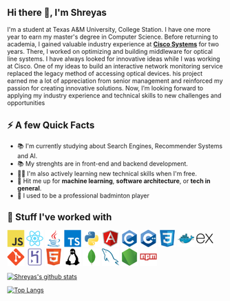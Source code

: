 ## Hi there 👋, I'm Shreyas

I'm a student at Texas A&M University, College Station. I have one more year to earn my master's degree in Computer Science. Before returning to academia, I gained valuable industry experience at **[Cisco Systems](https://www.cisco.com/)** for two years. There, I worked on optimizing and building middleware for optical line systems. I have always looked for innovative ideas while I was working at Cisco. One of my ideas to build an interactive network monitoring service replaced the legacy method of accessing optical devices. his project earned me a lot of appreciation from senior management and reinforced my passion for creating innovative solutions. Now, I’m looking forward to applying my industry experience and technical skills to new challenges and opportunities

## ⚡️ A few Quick Facts
- 📚 I'm currently studying about Search Engines, Recommender Systems and AI.
- 📚 My strenghts are in front-end and backend development.
- 🧑‍💻 I'm also actively learning new technical skills when I'm free.
- 🎯 Hit me up for **machine learning**, **software architecture**, or **tech in general**.
- 🏸 I used to be a professional badminton player 


## 🚀 Stuff I've worked with 

<p align="left">
<img src="https://raw.githubusercontent.com/devicons/devicon/master/icons/javascript/javascript-original.svg" alt="JavaScript" width="40" height="40" />
<img src="https://raw.githubusercontent.com/devicons/devicon/master/icons/react/react-original.svg" alt="React" width="40" height="40" />
<img src="https://raw.githubusercontent.com/devicons/devicon/master/icons/java/java-original.svg" alt="Java" width="40" height="40" />
<img src="https://raw.githubusercontent.com/devicons/devicon/master/icons/typescript/typescript-original.svg" alt="TypeScript" width="40" height="40" />
<img src="https://raw.githubusercontent.com/devicons/devicon/master/icons/python/python-original.svg" alt="Python" width="40" height="40" />
<img src="https://raw.githubusercontent.com/devicons/devicon/master/icons/angularjs/angularjs-original.svg" alt="Angular" width="40" height="40" />
<img src="https://raw.githubusercontent.com/devicons/devicon/master/icons/c/c-original.svg" alt="C" width="40" height="40" />
<img src="https://raw.githubusercontent.com/devicons/devicon/master/icons/cplusplus/cplusplus-original.svg" alt="C++" width="40" height="40" />
<img src="https://raw.githubusercontent.com/devicons/devicon/master/icons/css3/css3-original.svg" alt="CSS" width="40" height="40" />
<img src="https://raw.githubusercontent.com/devicons/devicon/master/icons/docker/docker-original.svg" alt="Docker" width="40" height="40" />
<img src="https://raw.githubusercontent.com/devicons/devicon/master/icons/express/express-original.svg" alt="Express" width="40" height="40" />
<img src="https://raw.githubusercontent.com/devicons/devicon/master/icons/git/git-original.svg" alt="Git" width="40" height="40" />
<img src="https://raw.githubusercontent.com/devicons/devicon/master/icons/heroku/heroku-original.svg" alt="Heroku" width="40" height="40" />
<img src="https://raw.githubusercontent.com/devicons/devicon/master/icons/html5/html5-original.svg" alt="HTML5" width="40" height="40" />
<img src="https://raw.githubusercontent.com/devicons/devicon/master/icons/linux/linux-plain.svg" alt="Linux" width="40" height="40" />
<img src="https://raw.githubusercontent.com/devicons/devicon/master/icons/mongodb/mongodb-original.svg" alt="MongoDB" width="40" height="40" />
<img src="https://raw.githubusercontent.com/devicons/devicon/master/icons/mysql/mysql-original.svg" alt="MySQL" width="40" height="40" />
<img src="https://raw.githubusercontent.com/devicons/devicon/master/icons/nodejs/nodejs-original.svg" alt="NodeJS" width="40" height="40" />
<img src="https://raw.githubusercontent.com/devicons/devicon/master/icons/npm/npm-original-wordmark.svg" alt="NPM" width="40" height="40" />
</p>


[![Shreyas's github stats](https://github-readme-stats.vercel.app/api?username=shreyasskasetty&count_private=true&show_icons=true&theme=vue)](https://github.com/shreyasskasetty)

[![Top Langs](https://github-readme-stats.vercel.app/api/top-langs/?username=shreyasskasetty&layout=compact&langs_count=8&theme=vue)](https://github.com/shreyasskasetty)
